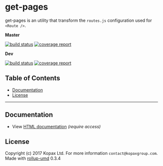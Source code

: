 # get-pages

get-pages is an utility that transform the `routes.js` configuration used for `<Route />`.

**Master**

[![build status](https://module.kopaxgroup.com/api-front/get-pages/badges/master/build.svg)](https://module.kopaxgroup.com/api-front/get-pages/commits/master)
[![coverage report](https://module.kopaxgroup.com/api-front/get-pages/badges/master/coverage.svg)](https://module.kopaxgroup.com/api-front/get-pages/commits/master)

**Dev**

[![build status](https://module.kopaxgroup.com/api-front/get-pages/badges/dev/build.svg)](https://module.kopaxgroup.com/api-front/get-pages/commits/dev)
[![coverage report](https://module.kopaxgroup.com/api-front/get-pages/badges/dev/coverage.svg)](https://module.kopaxgroup.com/api-front/get-pages/commits/dev)

## Table of Contents

  - [Documentation](#documentation)
  - [License](#license)

---

## Documentation

  - View [HTML documentation](https://api-front.yeutech.com/get-pages) *(require access)*  
  
## License

Copyright (c) 2017 Kopax Ltd. For more information `contact@kopaxgroup.com`. Made with [rollup-umd](https://module.kopaxgroup.com/dev-tools/rollup-umd/tags/0.3.4) 0.3.4
